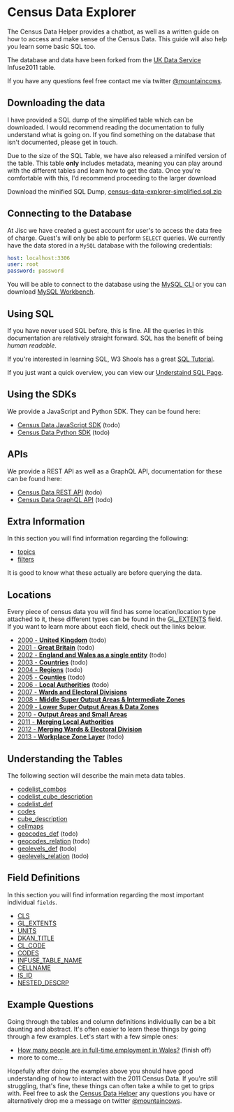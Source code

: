 # Census Data Explorer

The Census Data Helper provides a chatbot, as well as a written guide on how to access and make sense of the Census Data. This guide will also help you learn some basic SQL too.

The database and data have been forked from the [UK Data Service](https://www.ukdataservice.ac.uk/) Infuse2011 table.

If you have any questions feel free contact me via twitter [@mountaincows](https://twitter.com/mountaincows).

## Downloading the data

I have provided a SQL dump of the simplified table which can be downloaded. I would recommend reading the documentation to fully understand what is going on. If you find something on the database that isn't documented, please get in touch.

Due to the size of the SQL Table, we have also released a minifed version of the table. This table **only** includes metadata, meaning you can play around with the different tables and learn how to get the data. Once you're comfortable with this, I'd recommend proceeding to the larger download

Download the minified SQL Dump, [census-data-explorer-simplified.sql.zip](https://mega.nz/#!nTQAxQ6Z!DzPX2lgGlAp3s2v2RQPAcWlo5IVEkmsyMrTzEfTQxBk)

## Connecting to the Database

At Jisc we have created a guest account for user's to access the data free of charge. Guest's will only be able to perform `SELECT` queries. We currently have the data stored in a `MySQL` database with the following credentials:

```yaml
host: localhost:3306
user: root
password: password
```

You will be able to connect to the database using the [MySQL CLI](https://dev.mysql.com/downloads/mysql/) or you can download [MySQL Workbench](https://www.mysql.com/products/workbench/).

## Using SQL
If you have never used SQL before, this is fine. All the queries in this documentation are relatively straight forward. SQL has the benefit of being *human readable*.

If you're interested in learning SQL, W3 Shools has a great [SQL Tutorial](https://www.w3schools.com/sql/default.asp).

If you just want a quick overview, you can view our [Understaind SQL Page](understanding_sql.md).

## Using the SDKs

We provide a JavaScript and Python SDK. They can be found here:

- [Census Data JavaScript SDK](http://google.com) (todo)
- [Census Data Python SDK](http://google.com) (todo)

## APIs

We provide a REST API as well as a GraphQL API, documentation for these can be found here:

- [Census Data REST API](https://github.com/nathansainsbury/census-data-explorer-api) (todo)
- [Census Data GraphQL API](https://github.com/nathansainsbury/census-data-explorer-graphql) (todo)

## Extra Information

In this section you will find information regarding the following:

- [topics](topics.md)
- [filters](filters.md)

It is good to know what these actually are before querying the data.

## Locations

Every piece of census data you will find has some location/location type attached to it, these different types can be found in the [GL_EXTENTS](fields/gl_extents.md) field. If you want to learn more about each field, check out the links below.

- [2000 - **United Kingdom**](locations/2000.md) (todo)
- [2001 - **Great Britain**](locations/2001.md) (todo)
- [2002 - **England and Wales as a single entity**](locations/2002.md) (todo)
- [2003 - **Countries**](locations/2003.md) (todo)
- [2004 - **Regions**](locations/2004.md) (todo)
- [2005 - **Counties**](locations/2005.md) (todo)
- [2006 - **Local Authorities**](locations/2006.md) (todo)
- [2007 - **Wards and Electoral Divisions**](locations/2007.md)
- [2008 - **Middle Super Output Areas & Intermediate Zones**](locations/2008.md)
- [2009 - **Lower Super Output Areas & Data Zones**](locations/2009.md)
- [2010 - **Output Areas and Small Areas**](locations/2010.md)
- [2011 - **Merging Local Authorities**](locations/2011.md)
- [2012 - **Merging Wards & Electoral Division**](locations/2012.md)
- [2013 - **Workplace Zone Layer**](locations/2013.md) (todo)

## Understanding the Tables

The following section will describe the main meta data tables.

- [codelist_combos](tables/codelist_combos.md)
- [codelist_cube_description](tables/codelist_cube_description.md)
- [codelist_def](tables/codelist_def.md)
- [codes](tables/codes.md)
- [cube_description](tables/cube_description.md)
- [cellmaps](tables/cellmaps.md)
- [geocodes_def](tables/geocodes_def.md) (todo)
- [geocodes_relation](tables/geocodes_relation) (todo)
- [geolevels_def](tables/geolevels_def.md) (todo)
- [geolevels_relation](tables/geolevels_relation.md) (todo)

## Field Definitions

In this section you will find information regarding the most important individual `fields`.

- [CLS](fields/cls.md)
- [GL_EXTENTS](fields/gl_extents.md)
- [UNITS](fields/units.md)
- [DKAN_TITLE](fields/dkan_title.md)
- [CL_CODE](fields/cl_code.md)
- [CODES](fields/codes.md)
- [INFUSE_TABLE_NAME](fields/infuse_table_name.md)
- [CELLNAME](fields/cellname.md)
- [IS_ID](fields/is_id.md)
- [NESTED_DESCRP](fields/nested_descrp.md)

## Example Questions

Going through the tables and column definitions individually can be a bit daunting and abstract. It's often easier to learn these things by going through a few examples. Let's start with a few simple ones:

- [How many people are in full-time employment in Wales?](examples/example_1.md) (finish off)
- more to come...

Hopefully after doing the examples above you should have good understanding of how to interact with the 2011 Census Data. If you're still struggling, that's fine, these things can often take a while to get to grips with. Feel free to ask the [Census Data Helper](http://google.com) any questions you have or alternatively drop me a message on twitter [@mountaincows](https://twitter.com/mountaincows).
